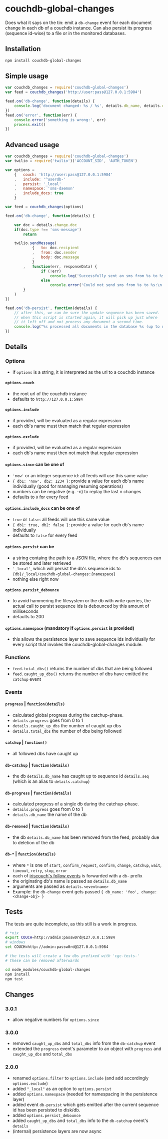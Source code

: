 couchdb-global-changes
======================

Does what it says on the tin: emit a `db-change` event for each document change in each db of a couchdb instance. Can also persist its progress (sequence id-wise) to a file or in the monitored databases.

Installation
------------

```bash
npm install couchdb-global-changes
```

Simple usage
------------

```javascript
var couchdb_changes = require('couchdb-global-changes')
var feed = couchdb_changes('http://user:pass@127.0.0.1:5984')

feed.on('db-change', function(details) {
    console.log('document changed: %s / %s', details.db_name, details.change.id)
})
feed.on('error', function(err) {
    console.error('something is wrong:', err)
    process.exit()
})
```

Advanced usage
--------------

```javascript
var couchdb_changes = require('couchdb-global-changes')
var twilio = require('twilio')('ACCOUNT_SID', 'AUTH_TOKEN')

var options = 
    {   couch: 'http://user:pass@127.0.0.1:5984'
    ,   include: '^userdb-'
    ,   persist: '_local'
    ,   namespace: 'sms-daemon'
    ,   include_docs: true
    }

var feed = couchdb_changes(options)

feed.on('db-change', function(details) {

    var doc = details.change.doc
    if(doc.type !== 'sms-message')
        return

    twilio.sendMessage(
            {   to: doc.recipient
            ,   from: doc.sender
            ,   body: doc.message
            }
        ,   function(err, responseData) {
                if (!err)
                    console.log('Successfully sent an sms from %s to %s', doc.sender, doc.recipient)
                else
                    console.error('Could not send sms from %s to %s:\n', doc.sender, doc.recipient, err)
        }
    )
})

feed.on('db-persist', function(details) {
    // after this, we can be sure the update sequence has been saved.
    // when this script is started again, it will pick up just where
    // it left off and not process any document a second time.
    console.log("%s processed all documents in the database %s (up to update-sequence %s)", feed.namespace, details.db_name, details.seq)
})

```


Details
-------

### Options

* if `options` is a string, it is interpreted as the url to a couchdb instance


#### `options.couch`
* the root url of the couchdb instance
* defaults to `http://127.0.0.1:5984`

#### `options.include`
* if provided, will be evaluated as a regular expression
* each db's name must then match that regular expression

#### `options.exclude`
* if provided, will be evaluated as a regular expression
* each db's name must then not match that regular expression

#### `options.since` can be one of
* `'now'` or an integer sequence id: all feeds will use this same value
* `{ db1: 'now', db2: 1234 }`: provide a value for each db's name individually (good for managing resuming operations)
* numbers can be negative (e.g. -n) to replay the last n changes
* defaults to `0` for every feed

#### `options.include_docs` can be one of
* `true` or `false`: all feeds will use this same value
* `{ db1: true, db2: false }`: provide a value for each db's name individually
* defaults to `false` for every feed

#### `options.persist` can be
* a string containg the path to a JSON file, where the db's sequences can be stored and later retrieved
* `'_local'`, which will persist the db's sequence ids to `{db}/_local/couchdb-global-changes:{namespace}`
* nothing else right now

#### `options.persist_debounce`
* to avoid hammering the filesystem or the db with write queries, the actual call to persist sequence ids is debounced by this amount of milliseconds
* defaults to 200

#### `options.namespace` (mandatory if `options.persist` is provided)
* this allows the persistence layer to save sequence ids individually for every script that invokes the couchdb-global-changes module.

### Functions

* `feed.total_dbs()` returns the number of dbs that are being followed
* `feed.caught_up_dbs()` returns the number of dbs have emitted the `catchup` event

### Events

#### `progress` | `function(details)`
* calculated global progress during the catchup-phase.
* `details.progress` goes from 0 to 1
* `details.caught_up_dbs` the number of caught up dbs
* `details.total_dbs` the number of dbs being followed

#### `catchup` | `function()`
* all followed dbs have caught up

#### `db-catchup` | `function(details)`
* the db `details.db_name` has caught up to sequence id `details.seq` (which is an alias to `details.catchup`)

#### `db-progress` | `function(details)`
* calculated progress of a single db during the catchup-phase.
* `details.progress` goes from 0 to 1
* `details.db_name` the name of the db

#### `db-removed` | `function(details)`
* the db `details.db_name` has been removed from the feed, probably due to deletion of the db

#### `db-*` | `function(details)`
* where `*` is one of `start`, `confirm_request`, `confirm`, `change`, `catchup`, `wait`, `timeout`, `retry`, `stop`, `error`
* each of [iriscouch's follow events](https://github.com/iriscouch/follow#events) is forwarded with a `db-` prefix
* the originating db's name is passed as `details.db_name`
* arguments are passed as `details.<eventname>`
* Example: the `db-change` event gets passed `{ db_name: 'foo', change: <change-obj> }`

Tests
-----

The tests are quite incomplete, as this still is a work in progress.

```bash
# *nix
export COUCH=http://admin:passw0rd@127.0.0.1:5984
# windows
set COUCH=http://admin:passw0rd@127.0.0.1:5984

# the tests will create a few dbs prefixed with 'cgc-tests-'
# these can be removed afterwards

cd node_modules/couchdb-global-changes
npm install
npm test
```


Changes
-------

### 3.0.1
* allow negative numbers for `options.since`

### 3.0.0
* removed `caught_up_dbs` and `total_dbs` info from the `db-catchup` event
* extended the `progress` event's parameter to an object with `progress` and  `caught_up_dbs` and `total_dbs`

### 2.0.0
* renamed `options.filter` to `options.include` (and add accordingly `options.exclude`)
* added `"_local"` as an option to `options.persist`
* added `options.namespace` (needed for namespacing in the persistence layer)
* added event `db-persist` which gets emitted after the current sequence id has been persisted to disk/db.
* added `options.persist_debounce`
* added `caught_up_dbs` and `total_dbs` info to the `db-catchup` event's `details`
* (internal) persistence layers are now async